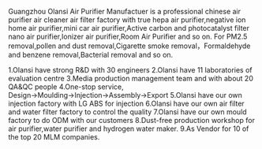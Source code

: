 Guangzhou Olansi Air Purifier Manufactuer is a professional chinese air purifier air cleaner air filter factory with true hepa air purifier,negative ion home air purifier,mini car air purifier,Active carbon and photocatalyst filter nano air purifier,Ionizer air purifier,Room Air Purifier and so on. For PM2.5 removal,pollen and dust removal,Cigarette smoke removal，Formaldehyde and benzene removal,Bacterial removal and so on.

1.Olansi have strong R&D with 30 engineers
2.Olansi have 11 laboratories of evaluation centre
3.Media production management team and with about 20 QA&QC people
4.One-stop service, Design→Moulding→Injection→Assembly→Export
5.Olansi have our own injection factory with LG ABS for injection
6.Olansi have our own air filter and water filter factory to control the quality
7.Olansi have our own mould factory to do ODM with our customers
8.Dust-free production workshop for air purifier,water purifier and hydrogen water maker.
9.As Vendor for 10 of the top 20 MLM companies.
 
